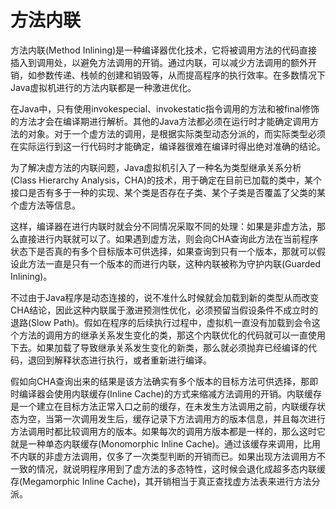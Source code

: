 # 方法内联

方法内联(Method Inlining)是一种编译器优化技术，它将被调用方法的代码直接插入到调用处，以避免方法调用的开销。通过内联，可以减少方法调用的额外开销，如参数传递、栈帧的创建和销毁等，从而提高程序的执行效率。在多数情况下Java虚拟机进行的方法内联都是一种激进优化。

在Java中，只有使用invokespecial、invokestatic指令调用的方法和被final修饰的方法才会在编译期进行解析。其他的Java方法都必须在运行时才能确定调用方法的对象。对于一个虚方法的调用，是根据实际类型动态分派的，而实际类型必须在实际运行到这一行代码时才能确定，编译器很难在编译时得出绝对准确的结论。

为了解决虚方法的内联问题，Java虚拟机引入了一种名为类型继承关系分析(Class Hierarchy Analysis，CHA)的技术，用于确定在目前已加载的类中，某个接口是否有多于一种的实现、某个类是否存在子类、某个子类是否覆盖了父类的某个虚方法等信息。

这样，编译器在进行内联时就会分不同情况采取不同的处理：如果是非虚方法，那么直接进行内联就可以了。如果遇到虚方法，则会向CHA查询此方法在当前程序状态下是否真的有多个目标版本可供选择，如果查询到只有一个版本，那就可以假设此方法一直是只有一个版本的而进行内联，这种内联被称为守护内联(Guarded Inlining)。

不过由于Java程序是动态连接的，说不准什么时候就会加载到新的类型从而改变CHA结论，因此这种内联属于激进预测性优化，必须预留当假设条件不成立时的退路(Slow Path)。假如在程序的后续执行过程中，虚拟机一直没有加载到会令这个方法的调用方的继承关系发生变化的类，那这个内联优化的代码就可以一直使用下去。如果加载了导致继承关系发生变化的新类，那么就必须抛弃已经编译的代码，退回到解释状态进行执行，或者重新进行编译。

假如向CHA查询出来的结果是该方法确实有多个版本的目标方法可供选择，那即时编译器会使用内联缓存(Inline Cache)的方式来缩减方法调用的开销。内联缓存是一个建立在目标方法正常入口之前的缓存，在未发生方法调用之前，内联缓存状态为空，当第一次调用发生后，缓存记录下方法调用方的版本信息，并且每次进行方法调用时都比较调用方的版本。如果每次的调用方版本都是一样的，那么这时它就是一种单态内联缓存(Monomorphic Inline Cache)。通过该缓存来调用，比用不内联的非虚方法调用，仅多了一次类型判断的开销而已。如果出现方法调用方不一致的情况，就说明程序用到了虚方法的多态特性，这时候会退化成超多态内联缓存(Megamorphic Inline Cache)，其开销相当于真正查找虚方法表来进行方法分派。
